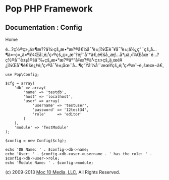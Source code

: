 Pop PHP Framework
=================

Documentation : Config
----------------------

Home

é…?ç½®ç»„ä»¶æ??ä¾›çš„æ•°æ?®å€¼å¯¹è±¡ï¼Œè¯¥å¯¹è±¡ä½¿ç”¨çš„å…¶ä»–ç»„ä»¶ï¼Œå¦‚é¡¹ç›®çš„ç»„æˆ?éƒ¨åˆ†ã€‚é€šå¸¸æƒ…å†µä¸‹ï¼Œåœ¨é…?ç½®å¯¹è±¡å®šä¹‰çš„æ•°æ?®åº“å‡­æ?®ä¹‹ç±»çš„ä¸œè¥¿ï¼Œå¹¶é€šè¿‡é¡¹ç›®å¯¹è±¡åœ¨å…¶ç”Ÿå‘½å‘¨æœŸçš„é¡¹ç›®æˆ–è„šæœ¬ã€‚

    use Pop\Config;

    $cfg = array(
        'db' => array(
            'name' => 'testdb',
            'host' => 'localhost',
            'user' => array(
                'username' => 'testuser',
                'password' => '12test34',
                'role'     => 'editor'
            )
        ),
        'module' => 'TestModule'
    );

    $config = new Config($cfg);

    echo 'DB Name: ' . $config->db->name;
    echo 'User: ' . $config->db->user->username . ' has the role: ' . $config->db->user->role;
    echo 'Module Name: ' . $config->module;

\(c) 2009-2013 [Moc 10 Media, LLC.](http://www.moc10media.com) All
Rights Reserved.
